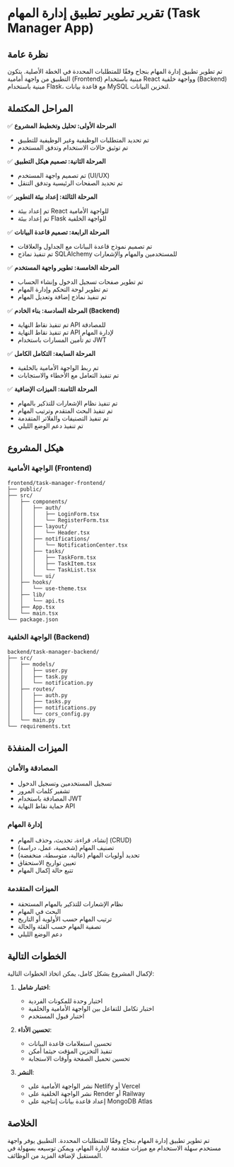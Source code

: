 # تقرير تطوير تطبيق إدارة المهام (Task Manager App)

## نظرة عامة

تم تطوير تطبيق إدارة المهام بنجاح وفقًا للمتطلبات المحددة في الخطة الأصلية. يتكون التطبيق من واجهة أمامية (Frontend) مبنية باستخدام React وواجهة خلفية (Backend) مبنية باستخدام Flask، مع قاعدة بيانات MySQL لتخزين البيانات.

## المراحل المكتملة

✅ **المرحلة الأولى: تحليل وتخطيط المشروع**
- تم تحديد المتطلبات الوظيفية وغير الوظيفية للتطبيق
- تم توثيق حالات الاستخدام وتدفق المستخدم

✅ **المرحلة الثانية: تصميم هيكل التطبيق**
- تم تصميم واجهة المستخدم (UI/UX)
- تم تحديد الصفحات الرئيسية وتدفق التنقل

✅ **المرحلة الثالثة: إعداد بيئة التطوير**
- تم إعداد بيئة React للواجهة الأمامية
- تم إعداد بيئة Flask للواجهة الخلفية

✅ **المرحلة الرابعة: تصميم قاعدة البيانات**
- تم تصميم نموذج قاعدة البيانات مع الجداول والعلاقات
- تم تنفيذ نماذج SQLAlchemy للمستخدمين والمهام والإشعارات

✅ **المرحلة الخامسة: تطوير واجهة المستخدم**
- تم تطوير صفحات تسجيل الدخول وإنشاء الحساب
- تم تطوير لوحة التحكم وإدارة المهام
- تم تنفيذ نماذج إضافة وتعديل المهام

✅ **المرحلة السادسة: بناء الخادم (Backend)**
- تم تنفيذ نقاط النهاية API للمصادقة
- تم تنفيذ نقاط النهاية API لإدارة المهام
- تم تأمين المسارات باستخدام JWT

✅ **المرحلة السابعة: التكامل الكامل**
- تم ربط الواجهة الأمامية بالخلفية
- تم تنفيذ التعامل مع الأخطاء والاستجابات

✅ **المرحلة الثامنة: الميزات الإضافية**
- تم تنفيذ نظام الإشعارات للتذكير بالمهام
- تم تنفيذ البحث المتقدم وترتيب المهام
- تم تنفيذ التصنيفات والفلاتر المتقدمة
- تم تنفيذ دعم الوضع الليلي

## هيكل المشروع

### الواجهة الأمامية (Frontend)

```
frontend/task-manager-frontend/
├── public/
├── src/
│   ├── components/
│   │   ├── auth/
│   │   │   ├── LoginForm.tsx
│   │   │   └── RegisterForm.tsx
│   │   ├── layout/
│   │   │   └── Header.tsx
│   │   ├── notifications/
│   │   │   └── NotificationCenter.tsx
│   │   ├── tasks/
│   │   │   ├── TaskForm.tsx
│   │   │   ├── TaskItem.tsx
│   │   │   └── TaskList.tsx
│   │   └── ui/
│   ├── hooks/
│   │   └── use-theme.tsx
│   ├── lib/
│   │   └── api.ts
│   ├── App.tsx
│   └── main.tsx
└── package.json
```

### الواجهة الخلفية (Backend)

```
backend/task-manager-backend/
├── src/
│   ├── models/
│   │   ├── user.py
│   │   ├── task.py
│   │   └── notification.py
│   ├── routes/
│   │   ├── auth.py
│   │   ├── tasks.py
│   │   ├── notifications.py
│   │   └── cors_config.py
│   └── main.py
└── requirements.txt
```

## الميزات المنفذة

### المصادقة والأمان
- تسجيل المستخدمين وتسجيل الدخول
- تشفير كلمات المرور
- المصادقة باستخدام JWT
- حماية نقاط النهاية API

### إدارة المهام
- إنشاء، قراءة، تحديث، وحذف المهام (CRUD)
- تصنيف المهام (شخصية، عمل، دراسة)
- تحديد أولويات المهام (عالية، متوسطة، منخفضة)
- تعيين تواريخ الاستحقاق
- تتبع حالة إكمال المهام

### الميزات المتقدمة
- نظام الإشعارات للتذكير بالمهام المستحقة
- البحث في المهام
- ترتيب المهام حسب الأولوية أو التاريخ
- تصفية المهام حسب الفئة والحالة
- دعم الوضع الليلي

## الخطوات التالية

لإكمال المشروع بشكل كامل، يمكن اتخاذ الخطوات التالية:

1. **اختبار شامل**:
   - اختبار وحدة للمكونات الفردية
   - اختبار تكامل للتفاعل بين الواجهة الأمامية والخلفية
   - اختبار قبول المستخدم

2. **تحسين الأداء**:
   - تحسين استعلامات قاعدة البيانات
   - تنفيذ التخزين المؤقت حيثما أمكن
   - تحسين تحميل الصفحة وأوقات الاستجابة

3. **النشر**:
   - نشر الواجهة الأمامية على Netlify أو Vercel
   - نشر الواجهة الخلفية على Render أو Railway
   - إعداد قاعدة بيانات إنتاجية على MongoDB Atlas

## الخلاصة

تم تطوير تطبيق إدارة المهام بنجاح وفقًا للمتطلبات المحددة. التطبيق يوفر واجهة مستخدم سهلة الاستخدام مع ميزات متقدمة لإدارة المهام، ويمكن توسيعه بسهولة في المستقبل لإضافة المزيد من الوظائف.
